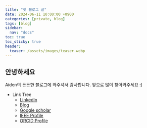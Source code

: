 ```yaml
---
title: "첫 블로그 글"
date: 2024-06-11 10:00:00 +0900
categories: [private, blog]
tags: [blog]
sidebar:
  nav: "docs"
toc: true 
toc_sticky: true
header:
  teaser: /assets/images/teaser.webp
---
```


## 안녕하세요

Aiden의 든든한 블로그에 와주셔서 감사합니다.
앞으로 많이 찾아와주세요 :)

- Link Tree
  - [LinkedIn](https://www.linkedin.com/in/yonggyu-kim-32650521a/)
  - [Blog](https://aidendef.github.io/)
  - [Google scholar](https://scholar.google.com/citations?hl=ko&view_op=list_works&gmla=AGd7smG0eu-Rlnn9AJ4_k5IHf5hgJ3-Ck637ZE18uzIghA-SpGhplBRaIpXg5MhAlW3gEtYmIjxE7PQbToDG_a_-Fb1yAhKHqAjEMYPwnc9DD2ObKD1tvrEEUEAe_jY&user=9Go7rwsAAAAJ) 
  - [IEEE Profile](https://ieeexplore.ieee.org/author/395117798154712)
  - [ORCID Profile](https://orcid.org/my-orcid?orcid=0000-0001-7038-8715)